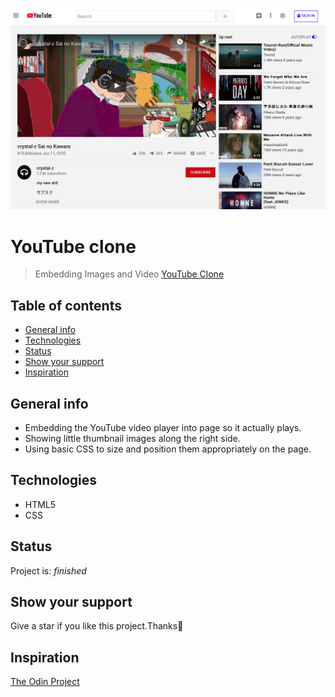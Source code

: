![Example screenshot](https://github.com/hrmtk/youtube-page/blob/master/images/screenshot.png)

# YouTube clone
> Embedding Images and Video
> [YouTube Clone](https://hrmtk.github.io/youtube-page/)

## Table of contents
* [General info](#general-info)
* [Technologies](#technologies)
* [Status](#status)
* [Show your support](#support)
* [Inspiration](#inspiration)

## General info
* Embedding the YouTube video player into page so it actually plays.
* Showing little thumbnail images along the right side.
* Using basic CSS to size and position them appropriately on the page.

## Technologies
* HTML5
* CSS

## Status
Project is: _finished_

## Show your support
Give a star if you like this project.Thanks🌱

## Inspiration
[The Odin Project](https://www.theodinproject.com/lessons/embedding-images-and-video)
